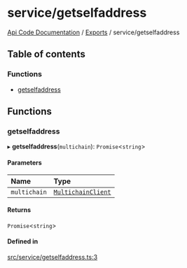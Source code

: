 # service/getselfaddress
 
[Api Code Documentation](../README.md) / [Exports](../modules.md) / service/getselfaddress

## Table of contents

### Functions

- [getselfaddress](service_getselfaddress.md#getselfaddress)

## Functions

### getselfaddress

▸ **getselfaddress**(`multichain`): `Promise`\<`string`\>

#### Parameters

| Name | Type |
| :------ | :------ |
| `multichain` | [`MultichainClient`](../interfaces/service_Client_h.MultichainClient.md) |

#### Returns

`Promise`\<`string`\>

#### Defined in

[src/service/getselfaddress.ts:3](https://github.com/openkfw/TruBudget/blob/3cf6626/api/src/service/getselfaddress.ts#L3)
